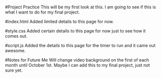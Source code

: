 #Project Practice 
This will be my first look at this. I am going to see if this is what I want to do for my final project.

#index.html
Added limited details to this page for now.

#style.css
Added certain details to this page for now just to see how it comes out.

#script.js
Added the details to this page for the timer to run and it came out awesome. 

#Notes for Future Me
Will change video background on the first of each month until October 1st. 
Maybe I can add this to my final project, just not sure yet. 